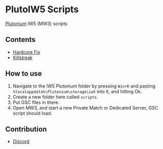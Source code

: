 # PlutoIW5 Scripts
[Plutonium](https://plutonium.pw) IW5 (MW3) scripts

## Contents
- [Hardcore Fix](hardcore_fix)
- [Killstreak](killstreak)

## How to use
1. Navigate to the IW5 Plutonium folder by pressing `Win+R` and pasting `%localappdata%\Plutonium\storage\iw5` into it, and hitting Ok.
2. Create a new folder here called `scripts`.
3. Put GSC files in there.
4. Open MW3, and start a new Private Match or Dedicated Server, GSC script should load.

## Contribution
- [Discord](https://discord.gg/2JjvhAk)
